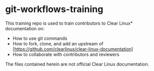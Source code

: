 # git-workflows-training

This training repo is used to train contributors to Clear Linux\* documentation on:

* How to use git commands
* How to fork, clone, and add an upstream of [https://github.com/clearlinux/clear-linux-documentation]
* How to collaborate with contributors and reviewers

The files contained herein are not official Clear Linux documentation. 

